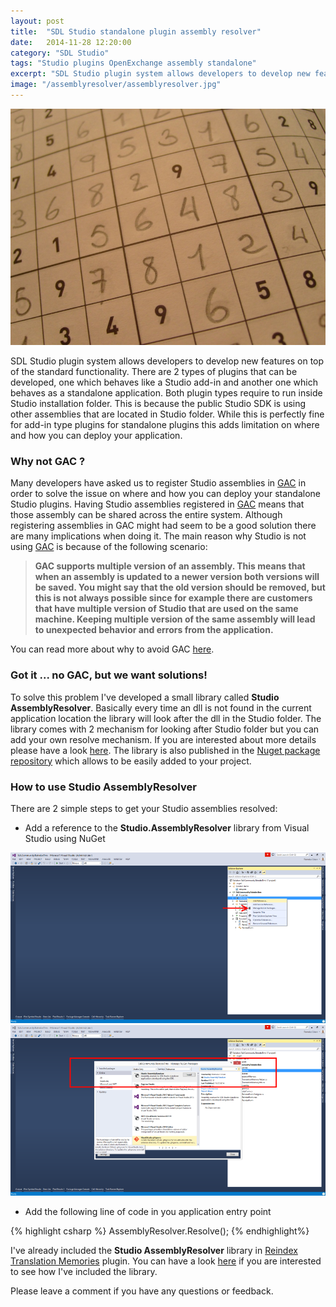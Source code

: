 ```yaml
---
layout: post
title:  "SDL Studio standalone plugin assembly resolver"
date:   2014-11-28 12:20:00
category: "SDL Studio"
tags: "Studio plugins OpenExchange assembly standalone"
excerpt: "SDL Studio plugin system allows developers to develop new features on top of the standard functionality. There are 2 types of plugins that can be developed, one which behaves like a Studio add-in and another one which behaves as a standalone application. Both plugin types require to run inside Studio installation folder. This is because the public Studio SDK is using other assemblies that are located in Studio folder. While this is perfectly fine for add-in type plugins for standalone plugins this adds limitation on where and how you can deploy your application."
image: "/assemblyresolver/assemblyresolver.jpg"
---
```


<img src="/assets/images/posts/assemblyresolver/assemblyresolver.jpg" alt="Assembly Resolver" title="Assembly Resolver" class="img-responsive">

<p class="dropcap">SDL Studio plugin system allows developers to develop new features on top of the standard functionality. There are 2 types of plugins that can be developed, one which behaves like a Studio add-in and another one which behaves as a standalone application. Both plugin types require to run inside Studio installation folder. This is because the public Studio SDK is using other assemblies that are located in Studio folder. While this is perfectly fine for add-in type plugins for standalone plugins this adds limitation on where and how you can deploy your application.</p>



### Why not GAC ? ###

Many developers have asked us to register Studio assemblies in [GAC](http://msdn.microsoft.com/en-us/library/yf1d93sz%28v=vs.110%29.aspx) in order to solve the issue on where and how you can deploy your standalone Studio plugins. Having Studio assemblies registered in [GAC](http://msdn.microsoft.com/en-us/library/yf1d93sz%28v=vs.110%29.aspx) means that those assembly can be shared across the entire system. Although registering assemblies in GAC might had seem to be a good solution there are many implications when doing it. The main reason why Studio is not using [GAC](http://msdn.microsoft.com/en-us/library/yf1d93sz%28v=vs.110%29.aspx) is because of the following scenario:

> **GAC supports multiple version of an assembly. This means that when an assembly is updated to a newer version both versions will be saved. You might say that the old version should be removed, but this is not always possible since for example there are customers that have multiple version of Studio that are used on the same machine. Keeping multiple version of the same assembly will lead to unexpected behavior and errors from the application.**

You can read more about why to avoid GAC [here](http://www.sellsbrothers.com/Posts/Details/12503).   

### Got it ... no GAC, but we want solutions! ###

To solve this problem I've developed a small library called **Studio AssemblyResolver**. Basically every time an dll is not found in the current application location the library will look after the dll in the Studio folder. The library comes with 2 mechanism for looking after Studio folder but you can add your own resolve mechanism. If you are interested about more details please have a look [here](https://github.com/cromica/Studio-AssemblyResolver). The library is also published in the [Nuget package repository](https://www.nuget.org/packages/Studio.AssemblyResolver/0.1.1) which allows to be easily added to your project.

### How to use Studio AssemblyResolver ###

There are 2 simple steps to get your Studio assemblies resolved:

- Add a reference to the **Studio.AssemblyResolver** library from Visual Studio using NuGet

<img src="/assets/images/posts/assemblyresolver/managenuget.png" alt="Manage Nuget" title="Manage Nuget" class="img-responsive">

<img src="/assets/images/posts/assemblyresolver/nugetassemblyresolver.png" alt="Nuget assembly resolver" title="Nuget assembly resolver" class="img-responsive">

- Add the following line of code in you application entry point

{% highlight csharp %}
AssemblyResolver.Resolve();
{% endhighlight%}

I've already included the **Studio AssemblyResolver** library in [Reindex Translation Memories](https://github.com/sdl/SDL-Community/tree/master/Reindex%20Translation%20Memories) plugin. You can have a look [here](https://github.com/sdl/SDL-Community/blob/master/Reindex%20Translation%20Memories/Sdl.Community.ReindexTms/Program.cs#L18) if you are interested to see how I've included the library.


Please leave a comment if you have any questions or feedback.